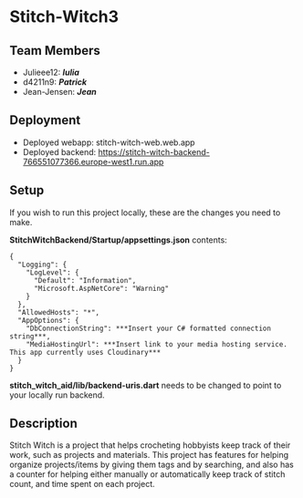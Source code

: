 # Stitch-Witch3

## Team Members
- Julieee12: ***Iulia***
- d4211n9: ***Patrick***
- Jean-Jensen: ***Jean***

## Deployment
- Deployed webapp: stitch-witch-web.web.app
- Deployed backend: https://stitch-witch-backend-766551077366.europe-west1.run.app

## Setup
If you wish to run this project locally, these are the changes you need to make.

**StitchWitchBackend/Startup/appsettings.json** contents:
```
{
  "Logging": {
    "LogLevel": {
      "Default": "Information",
      "Microsoft.AspNetCore": "Warning"
    }
  },
  "AllowedHosts": "*",
  "AppOptions": {
    "DbConnectionString": ***Insert your C# formatted connection string***,
    "MediaHostingUrl": ***Insert link to your media hosting service. This app currently uses Cloudinary***
  }
}
```

**stitch_witch_aid/lib/backend-uris.dart** needs to be changed to point to your locally run backend.

## Description
Stitch Witch is a project that helps crocheting hobbyists keep track of their work, such as projects and materials.
This project has features for helping organize projects/items by giving them tags and by searching,
and also has a counter for helping either manually or automatically keep track of stitch count, and time spent on each project.
